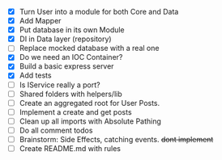 - [x] Turn User into a module for both Core and Data
- [x] Add Mapper
- [x] Put database in its own Module
- [x] DI in Data layer (repository)
- [ ] Replace mocked database with a real one
- [x] Do we need an IOC Container?
- [x] Build a basic express server
- [x] Add tests
- [ ] Is IService really a port?
- [ ] Shared folders with helpers/lib
- [ ] Create an aggregated root for User Posts.
- [ ] Implement a create and get posts
- [ ] Clean up all imports with Absolute Pathing
- [ ] Do all comment todos
- [ ] Brainstorm: Side Effects, catching events. ~~dont implement~~
- [ ] Create README.md with rules
